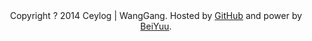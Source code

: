 <div style="text-align:center">Copyright ? 2014 Ceylog | WangGang. Hosted by <a href='http://github.com/ceylog/ceylog.github.io/' target='_blank'>GitHub</a> and power by <a href='http://beiyuu.com/' target='_blank'>BeiYuu</a>.</div>